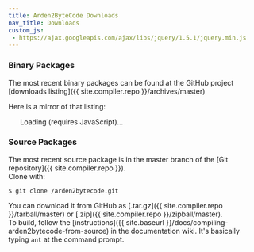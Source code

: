 ```yaml
---
title: Arden2ByteCode Downloads
nav_title: Downloads
custom_js:
 - https://ajax.googleapis.com/ajax/libs/jquery/1.5.1/jquery.min.js
---
```


### Binary Packages

The most recent binary packages can be found at the GitHub project [downloads listing]({{ site.compiler.repo }}/archives/master)

Here is a mirror of that listing:

<ul id="downloads"><li style="list-style-type: none;">Loading (requires JavaScript)...</li></ul>
<script type="text/javascript">
$(function() {
    $.ajax({
		url: '{{site.compiler.api}}/downloads',
		dataType: 'jsonp'
	}).done(function(result) {
		$('#downloads').empty();
		$.each(result.data, function(index, value) {
			$('#downloads').append(
				'<li><a href="' + value.html_url
				+ '">' + value.name
				+ '</a> - ' + value.description + '</li>');
		});
	});
});
</script>

<!-- TODO changelog
<?php
	echo render_file('Changelog', '<h2><a href="/docs/changelog">$title</a></h2>');
?>
</div>
-->

### Source Packages

The most recent source package is in the master branch of the [Git repository]({{ site.compiler.repo }}).  
Clone with:

    $ git clone /arden2bytecode.git

You can download it from GitHub as [.tar.gz]({{ site.compiler.repo }}/tarball/master) or [.zip]({{ site.compiler.repo }}/zipball/master).  
To build, follow the [instructions]({{ site.baseurl }}/docs/compiling-arden2bytecode-from-source) in the documentation wiki. It's basically typing `ant` at the command prompt.
